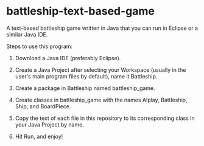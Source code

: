 # battleship-text-based-game
A text-based battleship game written in Java that you can run in Eclipse or a similar Java IDE.

Steps to use this program:

1) Download a Java IDE (preferably Eclipse).
2) Create a Java Project after selecting your Workspace (usually in the user's main program files by default), name it Battleship.
3) Create a package in Battleship named battleship_game.
4) Create classes in battleship_game with the names AIplay, Battleship, Ship, and BoardPiece.
5) Copy the text of each file in this repository to its corresponding class in your Java Project by name.

6) Hit Run, and enjoy!
